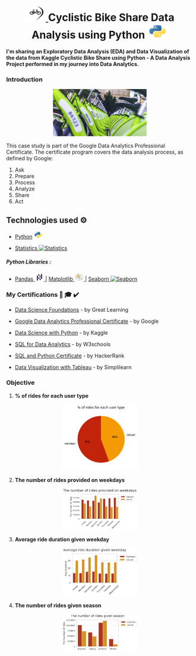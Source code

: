 <h1 align="center"> <a href="https://www.kaggle.com/datasets/evangower/cyclistic-bike-share" target="_blank"> <img src="https://github.com/muhamadsahrul59/Cyclistic-Bike-Share-Data-Analysis-using-Python/blob/main/images/cyclistic.svg" alt="Cyclistic" width="55" height="40"/> </a> Cyclistic Bike Share Data Analysis using Python <a href="" target="_blank"> <img src="https://raw.githubusercontent.com/devicons/devicon/master/icons/python/python-original.svg" alt="python" width="55" height="40"/> </a> </h1>

**I'm sharing an Exploratory Data Analysis (EDA) and Data Visualization of the data from Kaggle Cyclistic Bike Share using Python - A Data Analysis Project performed in my journey into Data Analytics.**

### Introduction 

<p align="center"> <a href="https://open.spotify.com/user/exll9wa5yql2llqyi1k5h56qm?si=YkkYuaD7SN60DMjXWo7eTQ&utm_source=copy-link" target="_blank"> <img src="https://github.com/muhamadsahrul59/Cyclistic-Bike-Share-Data-Analysis-using-Python/blob/main/images/dataset-cover.png" alt="Cyclistic" width="50%" height="10%"/> </a> </p>

This case study is part of the Google Data Analytics Professional Certificate. The certificate program covers the data analysis process, as defined by Google:

1. Ask
2. Prepare
3. Process
4. Analyze
5. Share
6. Act


## Technologies used ⚙️

* <a href="https://github.com/mrankitgupta/Python-Lessons">Python</a> <a href="https://github.com/mrankitgupta/Python-Lessons" target="_blank"> <img src="https://raw.githubusercontent.com/devicons/devicon/master/icons/python/python-original.svg" alt="python" width="25" height="20"/> </a>

* <a href="https://github.com/mrankitgupta/Statistics-for-Data-Science-using-Python">Statistics</a><a href="https://github.com/mrankitgupta/Statistics-for-Data-Science-using-Python" target="_blank" rel="noreferrer"> <img src="https://raw.githubusercontent.com/mrankitgupta/66DaysOfData/c8c040f1c85d921db317152567f331354446286a/statistics-21.svg" alt="Statistics" width="25" height="25"/> </a>

##### Python Libraries : 
* <a href="https://github.com/mrankitgupta/Kaggle-Pandas-Solved-Exercises">Pandas</a><a href="https://github.com/mrankitgupta/Kaggle-Pandas-Solved-Exercises" target="_blank" rel="noreferrer"> <img src="https://raw.githubusercontent.com/devicons/devicon/2ae2a900d2f041da66e950e4d48052658d850630/icons/pandas/pandas-original.svg" alt="pandas" width="25" height="20"/> </a> |  <a href="https://matplotlib.org/">Matplotlib</a><a href="https://matplotlib.org/" target="_blank" rel="noreferrer"> <img src="https://raw.githubusercontent.com/mrankitgupta/mrankitgupta/1331979c3208a15be2c2a6177ffc38ced3d6b434/Matplotlib_icon.svg" alt="matplotlib" width="25" height="20"/> </a> |  <a href="https://seaborn.pydata.org">Seaborn</a><a href="https://seaborn.pydata.org" target="_blank" rel="noreferrer"> <img src="https://seaborn.pydata.org/_images/logo-mark-lightbg.svg" alt="Seaborn" width="25" height="20"/> </a> 

<h3 align="left">My Certifications 📜 🎓 ✔️</h3>

- [Data Science Foundations](https://olympus1.mygreatlearning.com/course_certificate/HOBNRYZJ) - by Great Learning

- [Google Data Analytics Professional Certificate](https://www.credly.com/badges/d2e30cc0-ed5e-4b8b-a23f-2079eb853740/linked_in_profile) - by Google

- [Data Science with Python](https://www.kaggle.com/learn/certification/sahrul59/python) - by Kaggle

- [SQL for Data Analytics](https://www.w3profile.com/sahrul59) - by W3schools

- [SQL and Python Certificate](https://www.hackerrank.com/sahrul59) - by HackerRank

- [Data Visualization with Tableau](https://simpli-web.app.link/e/nVEkRMLUfxb) - by Simplilearn


### Objective
 
 
1. **% of rides for each user type**
  <p align="center"> <a href="https://www.kaggle.com/code/sahrul59/cyclistic-bike-share-data-analysis-using-python" target="_blank"> <img src="https://github.com/muhamadsahrul59/Cyclistic-Bike-Share-Data-Analysis-using-Python/blob/main/images/%25%20of%20rides%20for%20each%20user%20type.png" alt="Cyclistic Bike Share" width="40%" height="40%"/> </a> </p>
 
2. **The number of rides provided on weekdays**
  <p align="center"> <a href="https://www.kaggle.com/code/sahrul59/cyclistic-bike-share-data-analysis-using-python" target="_blank"> <img src="https://github.com/muhamadsahrul59/Cyclistic-Bike-Share-Data-Analysis-using-Python/blob/main/images/The%20number%20of%20rides%20provided%20on%20weekdays.png" alt="Cyclistic Bike Share" width="40%" height="40%"/> </a> </p>
 
3. **Average ride duration given weekday**
 <p align="center"> <a href="https://www.kaggle.com/code/sahrul59/cyclistic-bike-share-data-analysis-using-python" target="_blank"> <img src="https://github.com/muhamadsahrul59/Cyclistic-Bike-Share-Data-Analysis-using-Python/blob/main/images/Average%20ride%20duration%20given%20weekday.png" alt="Cyclistic Bike Share" width="40%" height="40%"/> </a> </p>
 
4. **The number of rides given season**
 <p align="center"> <a href="https://www.kaggle.com/code/sahrul59/cyclistic-bike-share-data-analysis-using-python" target="_blank"> <img src="https://github.com/muhamadsahrul59/Cyclistic-Bike-Share-Data-Analysis-using-Python/blob/main/images/The%20number%20of%20rides%20given%20season.png" alt="Cyclistic Bike Share" width="40%" height="40%"/> </a> </p>
 

